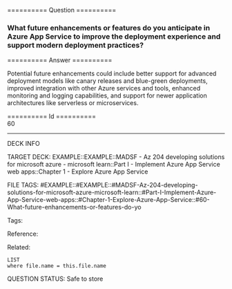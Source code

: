 ========== Question ==========  

### What future enhancements or features do you anticipate in Azure App Service to improve the deployment experience and support modern deployment practices?  

========== Answer ==========  

Potential future enhancements could include better support for advanced
deployment models like canary releases and blue-green deployments, improved
integration with other Azure services and tools, enhanced monitoring and logging
capabilities, and support for newer application architectures like serverless or
microservices.

========== Id ==========  
60

---

DECK INFO

TARGET DECK: EXAMPLE::EXAMPLE::MADSF - Az 204 developing solutions for microsoft azure - microsoft learn::Part I - Implement Azure App Service web apps::Chapter 1 - Explore Azure App Service

FILE TAGS: #EXAMPLE::#EXAMPLE::#MADSF-Az-204-developing-solutions-for-microsoft-azure-microsoft-learn::#Part-I-Implement-Azure-App-Service-web-apps::#Chapter-1-Explore-Azure-App-Service::#60-What-future-enhancements-or-features-do-yo

Tags:

Reference:

Related:

```dataview
LIST
where file.name = this.file.name
```
QUESTION STATUS: Safe to store
